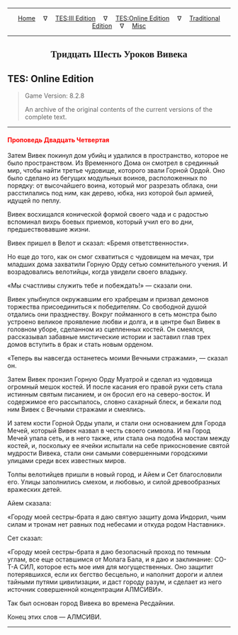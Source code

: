 
---

<!-- Jekyll Page Links -->

<center>
<a href="../../../../index.html">Home</a>
&emsp;&nabla;&emsp;
<a href="../../../index-tes3.html">TES:III Edition</a>
&emsp;&nabla;&emsp;
<a href="../../../index-teso.html">TES:Online Edition</a>
&emsp;&nabla;&emsp;
<a href="../../../index-traditional.html">Traditional Edition</a>
&emsp;&nabla;&emsp;
<a href="../../../index-misc.html">Misc</a>
</center>

<!-- Markdown Body Below: -->

---

<center>
<h2><span style="font-family:Georgia">Тридцать Шесть Уроков Вивека</span></h2>
</center>

## TES: Online Edition

> Game Version: 8.2.8
>
> An archive of the original contents of the current versions of the complete text.

---

#### <span style="color:red">Проповедь Двадцать Четвертая</span>

Затем Вивек покинул дом убийц и удалился в пространство, которое не было пространством. Из Временного Дома он смотрел в срединный мир, чтобы найти третье чудовище, которого звали Горной Ордой. Оно было сделано из бегущих модульных воинов, расположенных по порядку: от высочайшего воина, который мог разрезать облака, они расстилались под ним, как дерево, юбка, низ которой был армией, идущей по пеплу.

Вивек восхищался конической формой своего чада и с радостью вспоминал вихрь боевых приемов, который учил его во дни, предшествовавшие жизни.

Вивек пришел в Велот и сказал: «Бремя ответственности».

Но еще до того, как он смог схватиться с чудовищем на мечах, три младших дома захватили Горную Орду сетью сомнительного учения. И возрадовались велотийцы, когда увидели своего владыку.

«Мы счастливы служить тебе и побеждать!» — сказали они.

Вивек улыбнулся окружавшим его храбрецам и призвал демонов торжества присоединиться к победителям. Со свободной душой отдались они празднеству. Вокруг пойманного в сеть монстра было устроено великое проявление любви и долга, и в центре был Вивек в головном уборе, сделанном из сцепленных костей. Он смеялся, рассказывал забавные мистические истории и заставил глав трех домов вступить в брак и стать новым орденом.

«Теперь вы навсегда останетесь моими Вечными стражами», — сказал он.

Затем Вивек пронзил Горную Орду Муатрой и сделал из чудовища огромный мешок костей. И после касания его правой руки сеть стала истинным святым писанием, и он бросил его на северо-восток. И содержимое его рассыпалось, словно сахарный блеск, и бежали под ним Вивек с Вечными стражами и смеялись.

И затем кости Горной Орды упали, и стали они основанием для Города Мечей, который Вивек назвал в честь своего символа. И на Город Мечей упала сеть, и в него также, или стала она подобна мостам между костей, и, поскольку ее ячейки испытали на себе прикосновение святой мудрости Вивека, стали они самыми совершенными городскими улицами среди всех известных миров.

Толпы велотийцев пришли в новый город, и Айем и Сет благословили его. Улицы заполнились смехом, и любовью, и силой древообразных вражеских детей.

Айем сказала:

«Городу моей сестры-брата я даю святую защиту дома Индорил, чьим силам и тронам нет равных под небесами и откуда родом Наставник».

Сет сказал:

«Городу моей сестры-брата я даю безопасный проход по темным углам, все еще оставшимся от Молага Бала, и я даю и заклинание: СО-Т-А СИЛ, которое есть мое имя для могущественных. Оно защитит потерявшихся, если их бегство бесцельно, и наполнит дороги и аллеи тайными путями цивилизации, и даст городу разум, и сделает из него источник совершенной концентрации АЛМСИВИ».

Так был основан город Вивека во времена Ресдайнии.

Конец этих слов — АЛМСИВИ.

---
